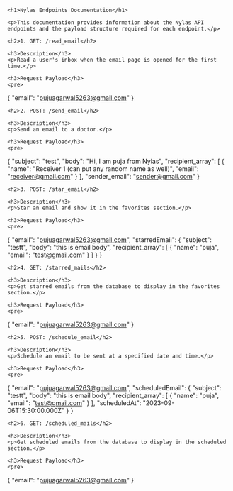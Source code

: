 <!DOCTYPE html>
<html>

<head>
    <title>Nylas Endpoints Documentation</title>
</head>

<body>

    <h1>Nylas Endpoints Documentation</h1>

    <p>This documentation provides information about the Nylas API endpoints and the payload structure required for each endpoint.</p>

    <h2>1. GET: /read_email</h2>

    <h3>Description</h3>
    <p>Read a user's inbox when the email page is opened for the first time.</p>

    <h3>Request Payload</h3>
    <pre>
{
  "email": "pujuagarwal5263@gmail.com"
}
    </pre>

    <h2>2. POST: /send_email</h2>

    <h3>Description</h3>
    <p>Send an email to a doctor.</p>

    <h3>Request Payload</h3>
    <pre>
{
  "subject": "test",
  "body": "Hi, I am puja from Nylas",
  "recipient_array": [
    {
      "name": "Receiver 1 (can put any random name as well)",
      "email": "receiver@gmail.com"
    }
  ],
  "sender_email": "sender@gmail.com"
}
    </pre>

    <h2>3. POST: /star_email</h2>

    <h3>Description</h3>
    <p>Star an email and show it in the favorites section.</p>

    <h3>Request Payload</h3>
    <pre>
{
  "email": "pujuagarwal5263@gmail.com",
  "starredEmail": {
    "subject": "testt",
    "body": "this is email body",
    "recipient_array": [
      {
        "name": "puja",
        "email": "test@gmail.com"
      }
    ]
  }
}
    </pre>

    <h2>4. GET: /starred_mails</h2>

    <h3>Description</h3>
    <p>Get starred emails from the database to display in the favorites section.</p>

    <h3>Request Payload</h3>
    <pre>
{
  "email": "pujuagarwal5263@gmail.com"
}
    </pre>

    <h2>5. POST: /schedule_email</h2>

    <h3>Description</h3>
    <p>Schedule an email to be sent at a specified date and time.</p>

    <h3>Request Payload</h3>
    <pre>
{
  "email": "pujuagarwal5263@gmail.com",
  "scheduledEmail": {
    "subject": "testt",
    "body": "this is email body",
    "recipient_array": [
      {
        "name": "puja",
        "email": "test@gmail.com"
      }
    ],
    "scheduledAt": "2023-09-06T15:30:00.000Z"
  }
}
    </pre>

    <h2>6. GET: /scheduled_mails</h2>

    <h3>Description</h3>
    <p>Get scheduled emails from the database to display in the scheduled section.</p>

    <h3>Request Payload</h3>
    <pre>
{
  "email": "pujuagarwal5263@gmail.com"
}
    </pre>

</body>

</html>
